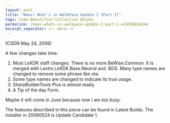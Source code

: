 ```yaml
---
layout: post
title: "News! What's in WalkPace Update 2 (Part I)"
tags: Code-Beautifier-Collection Delphi
permalink: /news-whats-in-walkpace-update-2-part-i-e1958b8a824e
excerpt_separator: <!--more-->
---
```

(CSDN May 24, 2006)

A few changes take time.
<!--more-->

1. Most LeXDK staff changes. There is no more BeWise.Common. It is merged with Lextm.LeXDK.Base.Neutral and .BDS. Many type names are changed to remove some phrase like ota.
1. Some type names are changed to indicate its true usage.
1. SharpBuilderTools Plus is almost ready.
1. A Tip of the day Form.

Maybe it will come in June because now I am too busy.

The features described in this piece can be found in Latest Builds. The installer in 20060524 is Update Candidate 1.
